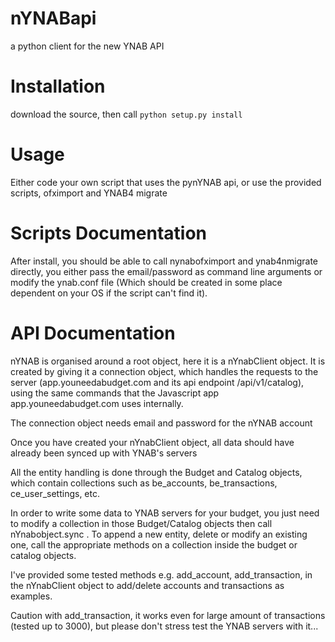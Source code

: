 # nYNABapi

a python client for the new YNAB API

# Installation

download the source, then call `python setup.py install`

# Usage

Either code your own script that uses the pynYNAB api, or use the provided scripts, ofximport and YNAB4 migrate

# Scripts Documentation

After install, you should be able to call nynabofximport and ynab4nmigrate directly, you either pass the email/password
 as command line arguments or modify the ynab.conf file (Which should be created in some place dependent on your OS if 
 the script can't find it).

# API Documentation

nYNAB is organised around a root object, here it is a nYnabClient object. It is created by giving it a connection object,
which handles the requests to the server (app.youneedabudget.com and its api endpoint /api/v1/catalog),
using the same commands that the Javascript app app.youneedabudget.com uses internally.

The connection object needs email and password for the nYNAB account

Once you have created your nYnabClient object, all data should have already been synced up with YNAB's servers

All the entity handling is done through the Budget and Catalog objects, which contain collections such
as be_accounts, be_transactions, ce_user_settings, etc.

In order to write some data to YNAB servers for your budget, you just need to modify a collection in those Budget/Catalog
 objects then call nYnabobject.sync . To append a new entity, delete or modify an existing one, call the appropriate 
  methods on a collection inside the budget or catalog objects.
    
 I've provided some tested methods e.g. add_account, add_transaction, in the nYnabClient object to
add/delete accounts and transactions as examples.

Caution with add_transaction, it works even for large amount of transactions (tested up to 3000), but please don't stress test
the YNAB servers with it...
